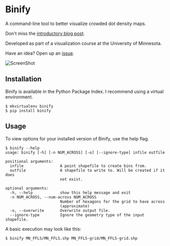 Binify
======
A command-line tool to better visualize crowded dot density maps.

Don't miss the [introductory blog post](http://www.kevinschaul.com/2013/04/18/introducing-binify/).

Developed as part of a visualization course at the University of Minnesota.

Have an idea? Open up an [issue](https://github.com/kevinschaul/binify/issues).

![ScreenShot](http://www.kevinschaul.com/wp-content/uploads/2013/04/binify-before-after.png)

Installation
------------

Binify is available in the Python Package Index. I recommend using a virtual environment.

    $ mkvirtualenv binify
    $ pip install binify

Usage
-----

To view options for your installed version of Binify, use the help flag.

    $ binify --help
    usage: binify [-h] [-n NUM_ACROSS] [-o] [--ignore-type] infile outfile

    positional arguments:
      infile                A point shapefile to create bins from.
      outfile               A shapefile to write to. Will be created if it does
                            not exist.

    optional arguments:
      -h, --help            show this help message and exit
      -n NUM_ACROSS, --num-across NUM_ACROSS
                            Number of hexagons for the grid to have across
                            (approximate)
      -o, --overwrite       Overwrite output file.
      --ignore-type         Ignore the geometry type of the input shapefile.

A basic execution may look like this:

    $ binify MN_FFLS/MN_FFLS.shp MN_FFLS-grid/MN_FFLS-grid.shp

